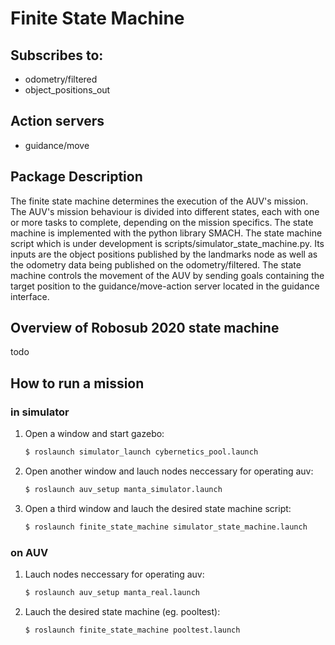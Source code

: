# Finite State Machine

## Subscribes to:
* odometry/filtered
* object_positions_out

## Action servers
* guidance/move

## Package Description

The finite state machine determines the execution of the AUV's mission. The AUV's mission behaviour is divided into different states, each with one or more tasks to complete, depending on the mission specifics. The state machine is implemented with the python library SMACH. The state machine script which is under development is scripts/simulator_state_machine.py. Its inputs are the object positions published by the landmarks node as well as the odometry data being published on the odometry/filtered. The state machine controls the movement of the AUV by sending goals containing the target position to the guidance/move-action server located in the guidance interface.

## Overview of Robosub 2020 state machine

todo

## How to run a mission 

### in simulator

1. Open a window and start gazebo:
	```bash
	$ roslaunch simulator_launch cybernetics_pool.launch
	```

2. Open another window and lauch nodes neccessary for operating auv:
	```bash
	$ roslaunch auv_setup manta_simulator.launch 
	```

3. Open a third window and lauch the desired state machine script: 
	```bash
	$ roslaunch finite_state_machine simulator_state_machine.launch
	```

### on AUV

1. Lauch nodes neccessary for operating auv:
	```bash
	$ roslaunch auv_setup manta_real.launch 
	```

1. Lauch the desired state machine (eg. pooltest): 
	```bash
	$ roslaunch finite_state_machine pooltest.launch
	```